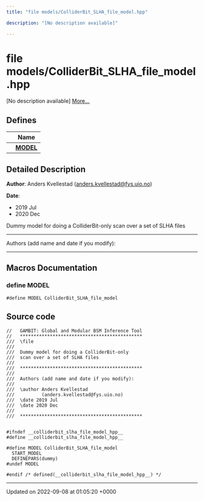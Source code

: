 ```yaml
---
title: "file models/ColliderBit_SLHA_file_model.hpp"

description: "[No description available]"

---
```


# file models/ColliderBit_SLHA_file_model.hpp

[No description available] [More...](#detailed-description)

## Defines

|                | Name           |
| -------------- | -------------- |
|  | **[MODEL](/documentation/code/files/colliderbit__slha__file__model_8hpp/)**  |

## Detailed Description


**Author**: Anders Kvellestad ([anders.kvellestad@fys.uio.no](mailto:anders.kvellestad@fys.uio.no)) 

**Date**: 

  * 2019 Jul 
  * 2020 Dec


Dummy model for doing a ColliderBit-only scan over a set of SLHA files



------------------

Authors (add name and date if you modify):



------------------




## Macros Documentation

### define MODEL

```
#define MODEL ColliderBit_SLHA_file_model
```


## Source code

```
//   GAMBIT: Global and Modular BSM Inference Tool
//   *********************************************
///  \file
///
///  Dummy model for doing a ColliderBit-only 
///  scan over a set of SLHA files
///
///  *********************************************
///
///  Authors (add name and date if you modify):
///
///  \author Anders Kvellestad
///          (anders.kvellestad@fys.uio.no)
///  \date 2019 Jul
///  \date 2020 Dec
///
///  *********************************************


#ifndef __colliderbit_slha_file_model_hpp__
#define __colliderbit_slha_file_model_hpp__

#define MODEL ColliderBit_SLHA_file_model
  START_MODEL
  DEFINEPARS(dummy)
#undef MODEL

#endif /* defined(__colliderbit_slha_file_model_hpp__) */
```


-------------------------------

Updated on 2022-09-08 at 01:05:20 +0000
